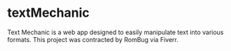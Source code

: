 # textMechanic
Text Mechanic is a web app designed to easily manipulate text into various formats.  This project was contracted by RomBug via Fiverr.
